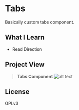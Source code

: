 # Tabs
Basically custom tabs component.
## What I Learn
* Read Direction
## Project View
> **Tabs Component**
![alt text](https://i.hizliresim.com/oyo9mmm.png)
## License
GPLv3
